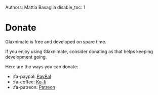 Authors: Mattia Basaglia
disable_toc: 1

# Donate

Glaxnimate is free and developed on spare time.

If you enjoy using Glaxnimate, consider donating as that helps keeping development going.

Here are the ways you can donate:

* :fa-paypal: [PayPal](https://paypal.me/GlaxDragon/10)
* :fa-coffee: [Ko-fi](https://ko-fi.com/glaxdragon)
* :fa-patreon: [Patreon](https://www.patreon.com/glax)
